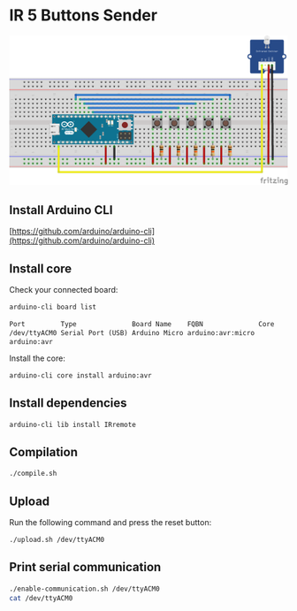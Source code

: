 IR 5 Buttons Sender
===================

![Schema](schema.png)

Install Arduino CLI
-------------------

[https://github.com/arduino/arduino-cli](https://github.com/arduino/arduino-cli)

Install core
------------

Check your connected board:
```bash
arduino-cli board list
```
```
Port         Type              Board Name    FQBN              Core
/dev/ttyACM0 Serial Port (USB) Arduino Micro arduino:avr:micro arduino:avr
```

Install the core:
```bash
arduino-cli core install arduino:avr
```

Install dependencies
--------------------

```bash
arduino-cli lib install IRremote
```

Compilation
-----------

```bash
./compile.sh
```

Upload
------

Run the following command and press the reset button:
```bash
./upload.sh /dev/ttyACM0
```

Print serial communication
--------------------------

```bash
./enable-communication.sh /dev/ttyACM0
cat /dev/ttyACM0
```
